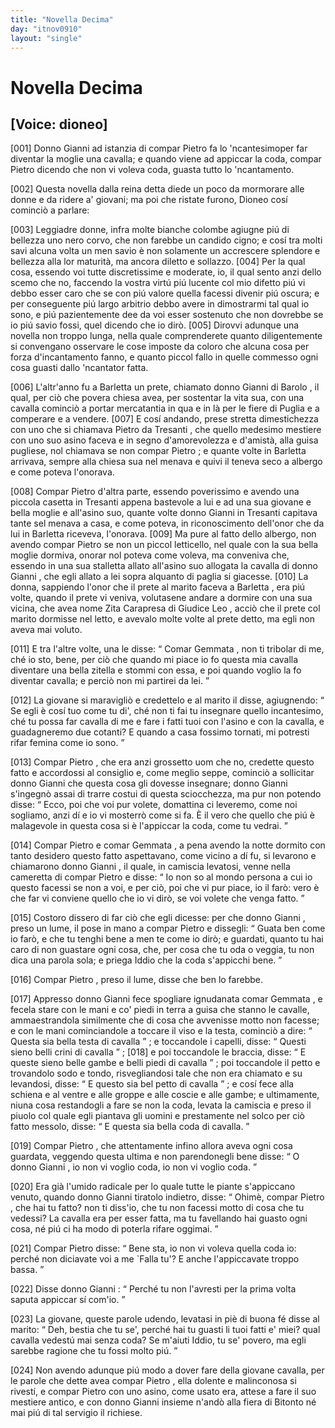 ```yaml
---
title: "Novella Decima"
day: "itnov0910"
layout: "single"
---
```

<div id="nov0910" type="novella" who="dioneo">
 <h1>
  Novella Decima
 </h1>
 <p>
  <h2>
   [Voice: dioneo]
  </h2>
 </p>
 <argument>
  <p>
   <a name="p09100001">
    [001]
   </a>
   Donno
   <name persref="giovannidibarolo" type="person">
    Gianni
   </name>
   ad istanzia di compar
   <name persref="pietrodatresanti" type="person">
    Pietro
   </name>
   fa lo 'ncantesimoper far diventar la moglie una cavalla; e quando viene ad appiccar la coda, compar
   <name persref="pietrodatresanti" type="person">
    Pietro
   </name>
   dicendo che non vi voleva coda, guasta tutto lo 'ncantamento.
  </p>
 </argument>
 <div3 type="commentary" who="author">
  <p>
   <a name="p09100002">
    [002]
   </a>
   Questa novella dalla
   <name persref="emilia" type="person">
    reina
   </name>
   detta diede un poco da mormorare alle donne e da ridere a' giovani; ma poi che ristate furono,
   <name persref="dioneo" type="person">
    Dioneo
   </name>
   cos&iacute; cominci&ograve; a parlare:
  </p>
 </div3>
 <div3 type="commentary" who="dioneo">
  <p>
   <a name="p09100003">
    [003]
   </a>
   Leggiadre donne, infra molte bianche colombe agiugne pi&uacute; di bellezza uno nero corvo, che non farebbe un candido cigno; e cos&iacute; tra molti savi alcuna volta un men savio &egrave; non solamente un accrescere splendore e bellezza alla lor maturit&agrave;, ma ancora diletto e sollazzo.
   <a name="p09100004">
    [004]
   </a>
   Per la qual cosa, essendo voi tutte discretissime e moderate, io, il qual sento anzi dello scemo che no, faccendo la vostra virt&uacute; pi&uacute; lucente col mio difetto pi&uacute; vi debbo esser caro che se con pi&uacute; valore quella facessi divenir pi&uacute; oscura; e per conseguente pi&uacute; largo arbitrio debbo avere in dimostrarmi tal qual io sono, e pi&uacute; pazientemente dee da voi esser sostenuto che non dovrebbe se io pi&uacute; savio fossi, quel dicendo che io dir&ograve;.
   <a name="p09100005">
    [005]
   </a>
   Dirovvi adunque una novella non troppo lunga, nella quale comprenderete quanto diligentemente si convengano osservare le cose imposte da coloro che alcuna cosa per forza d'incantamento fanno, e quanto piccol fallo in quelle commesso ogni cosa guasti dallo 'ncantator fatta.
  </p>
 </div3>
 <p>
  <a name="p09100006">
   [006]
  </a>
  L'altr'anno fu a
  <name placeref="barletta" type="place">
   Barletta
  </name>
  un prete, chiamato donno
  <name persref="giovannidibarolo" type="person">
   Gianni di Barolo
  </name>
  , il qual, per ci&ograve; che povera chiesa avea, per sostentar la vita sua, con una cavalla cominci&ograve; a portar mercatantia in qua e in l&agrave; per le fiere di
  <name placeref="puglia" type="place">
   Puglia
  </name>
  e a comperare e a vendere.
  <a name="p09100007">
   [007]
  </a>
  E cos&iacute; andando, prese stretta dimestichezza con uno che si chiamava
  <name persref="pietrodatresanti" type="person">
   Pietro da Tresanti
  </name>
  , che quello medesimo mestiere con uno suo asino faceva e in segno d'amorevolezza e d'amist&agrave;, alla guisa pugliese, nol chiamava se non compar
  <name persref="pietrodatresanti" type="person">
   Pietro
  </name>
  ; e quante volte in
  <name placeref="barletta" type="place">
   Barletta
  </name>
  arrivava, sempre alla chiesa sua nel menava e quivi il teneva seco a albergo e come poteva l'onorava.
 </p>
 <p>
  <a name="p09100008">
   [008]
  </a>
  Compar
  <name persref="pietrodatresanti" type="person">
   Pietro
  </name>
  d'altra parte, essendo poverissimo e avendo una piccola casetta in
  <name placeref="tresanti" type="place">
   Tresanti
  </name>
  appena bastevole a lui e ad una sua giovane e bella moglie e all'asino suo, quante volte donno
  <name persref="giovannidibarolo" type="person">
   Gianni
  </name>
  in
  <name placeref="tresanti" type="place">
   Tresanti
  </name>
  capitava tante sel menava a casa, e come poteva, in riconoscimento dell'onor che da lui in
  <name placeref="barletta" type="place">
   Barletta
  </name>
  riceveva, l'onorava.
  <a name="p09100009">
   [009]
  </a>
  Ma pure al fatto dello albergo, non avendo compar
  <name persref="pietrodatresanti" type="person">
   Pietro
  </name>
  se non un piccol letticello, nel quale con la sua bella moglie dormiva, onorar nol poteva come voleva, ma conveniva che, essendo in una sua stalletta allato all'asino suo allogata la cavalla di donno
  <name persref="giovannidibarolo" type="person">
   Gianni
  </name>
  , che egli allato a lei sopra alquanto di paglia si giacesse.
  <a name="p09100010">
   [010]
  </a>
  La donna, sappiendo l'onor che il prete al marito faceva a
  <name placeref="barletta" type="place">
   Barletta
  </name>
  , era pi&uacute; volte, quando il prete vi veniva, volutasene andare a dormire con una sua vicina, che avea nome
  <name persref="zitacarapresa" type="person">
   Zita Carapresa di Giudice Leo
  </name>
  , acci&ograve; che il prete col marito dormisse nel letto, e avevalo molte volte al prete detto, ma egli non aveva mai voluto.
 </p>
 <p>
  <a name="p09100011">
   [011]
  </a>
  E tra l'altre volte, una le disse:
  <q direct="unspecified" who="giovannidibarolo">
   Comar
   <name persref="gemmata" type="person">
    Gemmata
   </name>
   , non ti tribolar di me, ch&eacute; io sto, bene, per ci&ograve; che quando mi piace io fo questa mia cavalla diventare una bella zitella e stommi con essa, e poi quando voglio la fo diventar cavalla; e perci&ograve; non mi partirei da lei.
  </q>
 </p>
 <p>
  <a name="p09100012">
   [012]
  </a>
  La giovane si maravigli&ograve; e credettelo e al marito il disse, agiugnendo:
  <q direct="unspecified" who="gemmata">
   Se egli &egrave; cos&iacute; tuo come tu di', ch&eacute; non ti fai tu insegnare quello incantesimo, ch&eacute; tu possa far cavalla di me e fare i fatti tuoi con l'asino e con la cavalla, e guadagneremo due cotanti? E quando a casa fossimo tornati, mi potresti rifar femina come io sono.
  </q>
 </p>
 <p>
  <a name="p09100013">
   [013]
  </a>
  Compar
  <name persref="pietrodatresanti" type="person">
   Pietro
  </name>
  , che era anzi grossetto uom che no, credette questo fatto e accordossi al consiglio e, come meglio seppe, cominci&ograve; a sollicitar donno
  <name persref="giovannidibarolo" type="person">
   Gianni
  </name>
  che questa cosa gli dovesse insegnare; donno
  <name persref="giovannidibarolo" type="person">
   Gianni
  </name>
  s'ingegn&ograve; assai di trarre costui di questa sciocchezza, ma pur non potendo disse:
  <q direct="unspecified" who="giovannidibarolo">
   Ecco, poi che voi pur volete, domattina ci leveremo, come noi sogliamo, anzi d&iacute; e io vi mosterr&ograve; come si fa. &Egrave; il vero che quello che pi&uacute; &egrave; malagevole in questa cosa si &egrave; l'appiccar la coda, come tu vedrai.
  </q>
 </p>
 <p>
  <a name="p09100014">
   [014]
  </a>
  Compar
  <name persref="pietrodatresanti" type="person">
   Pietro
  </name>
  e comar
  <name persref="gemmata" type="person">
   Gemmata
  </name>
  , a pena avendo la notte dormito con tanto desidero questo fatto aspettavano, come vicino a d&iacute; fu, si levarono e chiamarono donno
  <name persref="giovannidibarolo" type="person">
   Gianni
  </name>
  , il quale, in camiscia levatosi, venne nella cameretta di compar
  <name persref="pietrodatresanti" type="person">
   Pietro
  </name>
  e disse:
  <q direct="unspecified" who="giovannidibarolo">
   Io non so al mondo persona a cui io questo facessi se non a voi, e per ci&ograve;, poi che vi pur piace, io il far&ograve;: vero &egrave; che far vi conviene quello che io vi dir&ograve;, se voi volete che venga fatto.
  </q>
 </p>
 <p>
  <a name="p09100015">
   [015]
  </a>
  Costoro dissero di far ci&ograve; che egli dicesse: per che donno
  <name persref="giovannidibarolo" type="person">
   Gianni
  </name>
  , preso un lume, il pose in mano a compar
  <name persref="pietrodatresanti" type="person">
   Pietro
  </name>
  e dissegli:
  <q direct="unspecified" who="giovannidibarolo">
   Guata ben come io far&ograve;, e che tu tenghi bene a men te come io dir&ograve;; e guardati, quanto tu hai caro di non guastare ogni cosa, che, per cosa che tu oda o veggia, tu non dica una parola sola; e priega Iddio che la coda s'appicchi bene.
  </q>
 </p>
 <p>
  <a name="p09100016">
   [016]
  </a>
  Compar
  <name persref="pietrodatresanti" type="person">
   Pietro
  </name>
  , preso il lume, disse che ben lo farebbe.
 </p>
 <p>
  <a name="p09100017">
   [017]
  </a>
  Appresso donno
  <name persref="giovannidibarolo" type="person">
   Gianni
  </name>
  fece spogliare ignudanata comar
  <name persref="gemmata" type="person">
   Gemmata
  </name>
  , e fecela stare con le mani e co' piedi in terra a guisa che stanno le cavalle, ammaestrandola similmente che di cosa che avvenisse motto non facesse; e con le mani cominciandole a toccare il viso e la testa, cominci&ograve; a dire:
  <q direct="unspecified" who="giovannidibarolo">
   Questa sia bella testa di cavalla
  </q>
  ; e toccandole i capelli, disse:
  <q direct="unspecified" who="giovannidibarolo">
   Questi sieno belli crini di cavalla
  </q>
  ;
  <a name="p09100018">
   [018]
  </a>
  e poi toccandole le braccia, disse:
  <q direct="unspecified" who="giovannidibarolo">
   E queste sieno belle gambe e belli piedi di cavalla
  </q>
  ; poi toccandole il petto e trovandolo sodo e tondo, risvegliandosi tale che non era chiamato e su levandosi, disse:
  <q direct="unspecified" who="giovannidibarolo">
   E questo sia bel petto di cavalla
  </q>
  ; e cos&iacute; fece alla schiena e al ventre e alle groppe e alle coscie e alle gambe; e ultimamente, niuna cosa restandogli a fare se non la coda, levata la camiscia e preso il piuolo col quale egli piantava gli uomini e prestamente nel solco per ci&ograve; fatto messolo, disse:
  <q direct="unspecified" who="giovannidibarolo">
   E questa sia bella coda di cavalla.
  </q>
 </p>
 <p>
  <a name="p09100019">
   [019]
  </a>
  Compar
  <name persref="pietrodatresanti" type="person">
   Pietro
  </name>
  , che attentamente infino allora aveva ogni cosa guardata, veggendo questa ultima e non parendonegli bene disse:
  <q direct="unspecified" who="pietrodatresanti">
   O donno
   <name persref="giovannidibarolo" type="person">
    Gianni
   </name>
   , io non vi voglio coda, io non vi voglio coda.
  </q>
 </p>
 <p>
  <a name="p09100020">
   [020]
  </a>
  Era gi&agrave; l'umido radicale per lo quale tutte le piante s'appiccano venuto, quando donno
  <name persref="giovannidibarolo" type="person">
   Gianni
  </name>
  tiratolo indietro, disse:
  <q direct="unspecified" who="giovannidibarolo">
   Ohim&egrave;, compar
   <name persref="pietrodatresanti" type="person">
    Pietro
   </name>
   , che hai tu fatto? non ti diss'io, che tu non facessi motto di cosa che tu vedessi? La cavalla era per esser fatta, ma tu favellando hai guasto ogni cosa, n&eacute; pi&uacute; ci ha modo di poterla rifare oggimai.
  </q>
 </p>
 <p>
  <a name="p09100021">
   [021]
  </a>
  Compar
  <name persref="pietrodatresanti" type="person">
   Pietro
  </name>
  disse:
  <q direct="unspecified" who="pietrodatresanti">
   Bene sta, io non vi voleva quella coda io: perch&eacute; non diciavate voi a me `Falla tu'? E anche l'appiccavate troppo bassa.
  </q>
 </p>
 <p>
  <a name="p09100022">
   [022]
  </a>
  Disse donno
  <name persref="giovannidibarolo" type="person">
   Gianni
  </name>
  :
  <q direct="unspecified" who="giovannidibarolo">
   Perch&eacute; tu non l'avresti per la prima volta saputa appiccar s&iacute; com'io.
  </q>
 </p>
 <p>
  <a name="p09100023">
   [023]
  </a>
  La giovane, queste parole udendo, levatasi in pi&egrave; di buona f&eacute; disse al marito:
  <q direct="unspecified" who="gemmata">
   Deh, bestia che tu se', perch&eacute; hai tu guasti li tuoi fatti e' miei? qual cavalla vedest&uacute; mai senza coda? Se m'aiuti Iddio, tu se' povero, ma egli sarebbe ragione che tu fossi molto pi&uacute;.
  </q>
 </p>
 <p>
  <a name="p09100024">
   [024]
  </a>
  Non avendo adunque pi&uacute; modo a dover fare della giovane cavalla, per le parole che dette avea compar
  <name persref="pietrodatresanti" type="person">
   Pietro
  </name>
  , ella dolente e malinconosa si rivest&iacute;, e compar
  <name persref="pietrodatresanti" type="person">
   Pietro
  </name>
  con uno asino, come usato era, attese a fare il suo mestiere antico, e con donno
  <name persref="giovannidibarolo" type="person">
   Gianni
  </name>
  insieme n'and&ograve; alla fiera di
  <name placeref="bitonto" type="place">
   Bitonto
  </name>
  n&eacute; mai pi&uacute; di tal servigio il richiese.
 </p>
</div>